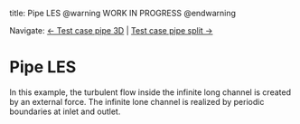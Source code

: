title: Pipe LES
@warning WORK IN PROGRESS @endwarning

Navigate: [&larr; Test case pipe 3D](../index.html)
| [Test case pipe split &rarr;](../PIP_Split/index.html)

# Pipe LES #

In this example, the turbulent flow inside the infinite long channel is 
created by an external force.
The infinite lone channel is realized by periodic boundaries at inlet and outlet.
